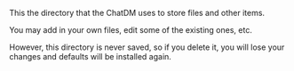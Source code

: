 This the directory that the ChatDM uses to store files and other items.

You may add in your own files, edit some of the existing ones, etc.

However, this directory is never saved, so if you delete it, you
will lose your changes and defaults will be installed again.